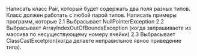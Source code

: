 Написать класс Pair, который будет содержать два поля разных типов. Класс должен работать с любой парой типов.
Написать примеры программ, которые
2.1 Выбрасывает NullPointerException
2.2 Выбрасывает ArrayIndexOutOfBoundsException (когда запрашиваете из массива по несуществующему номеру ячейки)
2.3 Выбрасывает ClassCastExcetpion(когда делаете неправильное явное приведение типа).
